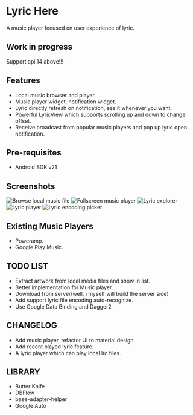 Lyric Here
==========
A music player focused on user experience of lyric.

Work in progress
----------------
Support api 14 above!!!

Features
-----------

- Local music browser and player.
- Music player widget, notification widget.
- Lyric directly refresh on notification, see it whenever you want.
- Powerful LyricView which supports scrolling up and down to change offset.
- Receive broadcast from popular music players and pop up lyric open notification.

Pre-requisites
--------------

- Android SDK v21

Screenshots
-----------

![Browse local music file](screenshots/Screenshot_2015-03-20-17-07-26.jpg "Browse local music file")
![Fullscreen music player](screenshots/Screenshot_2015-03-20-17-07-30.jpg "Fullscreen music player")
![Lyric explorer](screenshots/Screenshot_2015-03-20-17-09-38.jpg "Lyric explorer")
![Lyric player](screenshots/Screenshot_2015-03-20-17-11-09.jpg "Lyric player")
![Lyric encoding picker](screenshots/Screenshot_2015-03-20-17-11-28.jpg "Lyric encoding picker")

Existing Music Players
-------

- Poweramp.
- Google Play Music.

TODO LIST
-------

- Extract artwork from local media files and show in list.
- Better implementation for Music player.
- Download from server(well, i myself will build the server side)
- Add support lyric file encoding auto-recognize.
- Use Google Data Binding and Dagger2

CHANGELOG
-------

- Add music player, refactor UI to material design.
- Add recent played lyric feature.
- A lyric player which can play local lrc files.

LIBRARY
-------

- Butter Knife
- DBFlow
- base-adapter-helper
- Google Auto